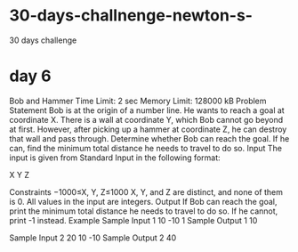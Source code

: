 # 30-days-challnenge-newton-s-
30 days challenge


# day 6
Bob and Hammer
Time Limit: 2 sec
Memory Limit: 128000 kB
Problem Statement
Bob is at the origin of a number line. He wants to reach a goal at coordinate X.
There is a wall at coordinate Y, which Bob cannot go beyond at first. However, after picking up a hammer at coordinate Z, he can destroy that wall and pass through.
Determine whether Bob can reach the goal. If he can, find the minimum total distance he needs to travel to do so.
Input
The input is given from Standard Input in the following format:

X Y Z

Constraints
−1000≤X, Y, Z≤1000
X, Y, and Z are distinct, and none of them is 0.
All values in the input are integers.
Output
If Bob can reach the goal, print the minimum total distance he needs to travel to do so. If he cannot, print -1 instead.
Example
Sample Input 1
10 -10 1
Sample Output 1
10

Sample Input 2
20 10 -10
Sample Output 2
40
